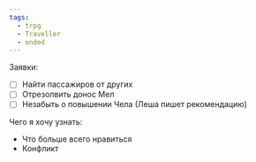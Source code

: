 ```yaml
---
tags:
  - trpg
  - Traveller
  - ended
---
```

Заявки:
- [ ] Найти пассажиров от других
- [ ] Отрезолвить донос Мел
- [ ] Незабыть о повышении Чела (Леша пишет рекомендацию)

Чего я хочу узнать:
- Что больше всего нравиться
- Конфликт